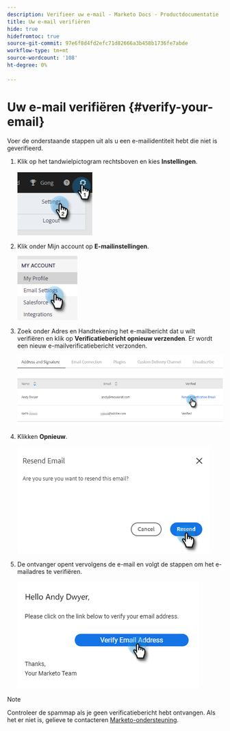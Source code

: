 ```yaml
---
description: Verifieer uw e-mail - Marketo Docs - Productdocumentatie
title: Uw e-mail verifiëren
hide: true
hidefromtoc: true
source-git-commit: 97e6f8d4fd2efc71d82666a3b458b1736fe7abde
workflow-type: tm+mt
source-wordcount: '108'
ht-degree: 0%

---
```


# Uw e-mail verifiëren {#verify-your-email}

Voer de onderstaande stappen uit als u een e-mailidentiteit hebt die niet is geverifieerd.

1. Klik op het tandwielpictogram rechtsboven en kies **Instellingen**.

   ![](assets/verify-your-email-1.png)

1. Klik onder Mijn account op **E-mailinstellingen**.

   ![](assets/verify-your-email-2.png)

1. Zoek onder Adres en Handtekening het e-mailbericht dat u wilt verifiëren en klik op **Verificatiebericht opnieuw verzenden**. Er wordt een nieuw e-mailverificatiebericht verzonden.

   ![](assets/verify-your-email-3.png)

1. Klikken **Opnieuw**.

   ![](assets/verify-your-email-4.png)

1. De ontvanger opent vervolgens de e-mail en volgt de stappen om het e-mailadres te verifiëren.

   ![](assets/verify-your-email-5.png)

>[!NOTE]
>
>Controleer de spammap als je geen verificatiebericht hebt ontvangen. Als het er niet is, gelieve te contacteren [Marketo-ondersteuning](https://nation.marketo.com/t5/Support/ct-p/Support).
